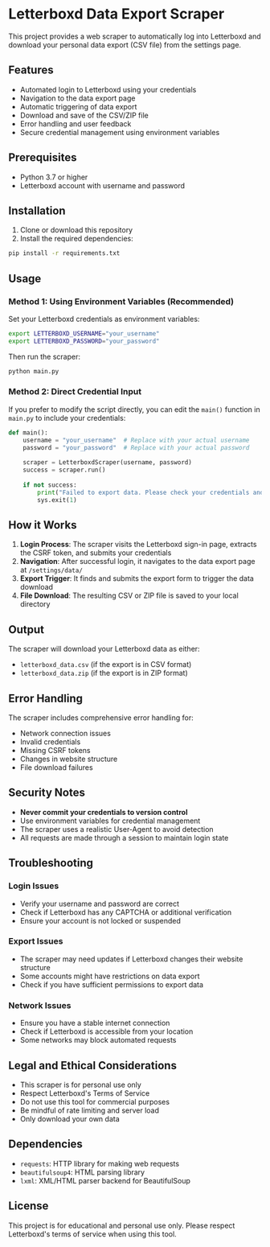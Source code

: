 # Letterboxd Data Export Scraper

This project provides a web scraper to automatically log into Letterboxd and download your personal data export (CSV file) from the settings page.

## Features

- Automated login to Letterboxd using your credentials
- Navigation to the data export page
- Automatic triggering of data export
- Download and save of the CSV/ZIP file
- Error handling and user feedback
- Secure credential management using environment variables

## Prerequisites

- Python 3.7 or higher
- Letterboxd account with username and password

## Installation

1. Clone or download this repository
2. Install the required dependencies:

```bash
pip install -r requirements.txt
```

## Usage

### Method 1: Using Environment Variables (Recommended)

Set your Letterboxd credentials as environment variables:

```bash
export LETTERBOXD_USERNAME="your_username"
export LETTERBOXD_PASSWORD="your_password"
```

Then run the scraper:

```bash
python main.py
```

### Method 2: Direct Credential Input

If you prefer to modify the script directly, you can edit the `main()` function in `main.py` to include your credentials:

```python
def main():
    username = "your_username"  # Replace with your actual username
    password = "your_password"  # Replace with your actual password
    
    scraper = LetterboxdScraper(username, password)
    success = scraper.run()
    
    if not success:
        print("Failed to export data. Please check your credentials and try again.")
        sys.exit(1)
```

## How it Works

1. **Login Process**: The scraper visits the Letterboxd sign-in page, extracts the CSRF token, and submits your credentials
2. **Navigation**: After successful login, it navigates to the data export page at `/settings/data/`
3. **Export Trigger**: It finds and submits the export form to trigger the data download
4. **File Download**: The resulting CSV or ZIP file is saved to your local directory

## Output

The scraper will download your Letterboxd data as either:
- `letterboxd_data.csv` (if the export is in CSV format)
- `letterboxd_data.zip` (if the export is in ZIP format)

## Error Handling

The scraper includes comprehensive error handling for:
- Network connection issues
- Invalid credentials
- Missing CSRF tokens
- Changes in website structure
- File download failures

## Security Notes

- **Never commit your credentials to version control**
- Use environment variables for credential management
- The scraper uses a realistic User-Agent to avoid detection
- All requests are made through a session to maintain login state

## Troubleshooting

### Login Issues
- Verify your username and password are correct
- Check if Letterboxd has any CAPTCHA or additional verification
- Ensure your account is not locked or suspended

### Export Issues
- The scraper may need updates if Letterboxd changes their website structure
- Some accounts might have restrictions on data export
- Check if you have sufficient permissions to export data

### Network Issues
- Ensure you have a stable internet connection
- Check if Letterboxd is accessible from your location
- Some networks may block automated requests

## Legal and Ethical Considerations

- This scraper is for personal use only
- Respect Letterboxd's Terms of Service
- Do not use this tool for commercial purposes
- Be mindful of rate limiting and server load
- Only download your own data

## Dependencies

- `requests`: HTTP library for making web requests
- `beautifulsoup4`: HTML parsing library
- `lxml`: XML/HTML parser backend for BeautifulSoup

## License

This project is for educational and personal use only. Please respect Letterboxd's terms of service when using this tool.
